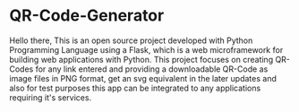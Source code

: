 # QR-Code-Generator
Hello there, This is an open source project developed with Python Programming Language using a Flask, which is a web microframework for building web applications with Python. This project focuses on creating QR-Codes for any link entered and providing a downloadable QR-Code as image files in PNG format, get an svg equivalent in the later updates and also for test purposes this app can be integrated to any applications requiring it's services.
